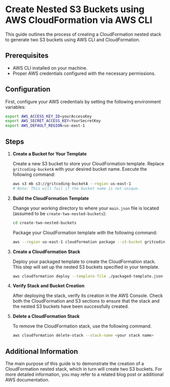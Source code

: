 
# Create Nested S3 Buckets using AWS CloudFormation via AWS CLI

This guide outlines the process of creating a CloudFormation nested stack to generate two S3 buckets using AWS CLI and CloudFormation.

## Prerequisites
- AWS CLI installed on your machine.
- Proper AWS credentials configured with the necessary permissions.

## Configuration
First, configure your AWS credentials by setting the following environment variables:

```bash
export AWS_ACCESS_KEY_ID=yourAccessKey
export AWS_SECRET_ACCESS_KEY=YourSecretKey
export AWS_DEFAULT_REGION=us-east-1
```

## Steps

1. **Create a Bucket for Your Template**

   Create a new S3 bucket to store your CloudFormation template. Replace `gritcoding-bucketA` with your desired bucket name. Execute the following command:

   ```bash
   aws s3 mb s3://gritcoding-bucketA --region us-east-1 
   # Note: This will fail if the bucket name is not unique.
   ```

2. **Build the CloudFormation Template**

   Change your working directory to where your `main.json` file is located (assumed to be `create-two-nested-buckets`):

   ```bash
   cd create-two-nested-buckets
   ```

   Package your CloudFormation template with the following command:

   ```bash
   aws --region us-east-1 cloudformation package --s3-bucket gritcoding-bucketA --template-file ./main.json --output-template-file ./packaged-template.json --use-json
   ```

3. **Create a CloudFormation Stack**

   Deploy your packaged template to create the CloudFormation stack. This step will set up the nested S3 buckets specified in your template.

   ```bash
   aws cloudformation deploy --template-file ./packaged-template.json --stack-name <your stack name>
   ```
   
4. **Verify Stack and Bucket Creation**

   After deploying the stack, verify its creation in the AWS Console. Check both the CloudFormation and S3 sections to ensure that the stack and the nested S3 buckets have been successfully created.
   
6. **Delete a CloudFormation Stack**

   To remove the CloudFormation stack, use the following command.

   ```bash
   aws cloudformation delete-stack --stack-name <your stack name>
   ```

## Additional Information

The main purpose of this guide is to demonstrate the creation of a CloudFormation nested stack, which in turn will create two S3 buckets. For more detailed information, you may refer to a related blog post or additional AWS documentation.

